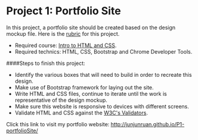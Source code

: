 # Project 1: Portfolio Site

In this project, a portfolio site should be created based on the design mockup file. Here is the [rubric](https://www.udacity.com/course/viewer#!/c-nd001/l-2736698543/m-3881828682) for this project.

- Required course: [Intro to HTML and CSS](https://www.udacity.com/course/intro-to-html-and-css--ud304).
- Required technics: HTML, CSS, Bootstrap and Chrome Developer Tools.


####Steps to finish this project:

- Identify the various boxes that will need to build in order to recreate this design.
- Make use of Bootstrap framework for laying out the site.
- Write HTML and CSS files, continue to iterate until the work is representative of the design mockup.
- Make sure this website is responsive to devices with different screens.
- Validate HTML and CSS against the [W3C's Validators](http://validator.w3.org/). 

Click this link to visit my portfolio website: http://junjunruan.github.io/P1-portfolioSite/

